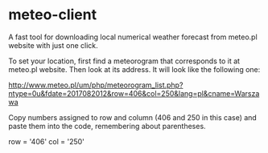 # meteo-client
A fast tool for downloading local numerical weather forecast from meteo.pl website with just one click. 

To set your location, first find a meteorogram that corresponds to it at meteo.pl website.
Then look at its address. It will look like the following one:

http://www.meteo.pl/um/php/meteorogram_list.php?ntype=0u&fdate=2017082012&row=406&col=250&lang=pl&cname=Warszawa

Copy numbers assigned to row and column (406 and 250 in this case) and paste them into the code, remembering about parentheses.

row = '406'
col = '250'  
